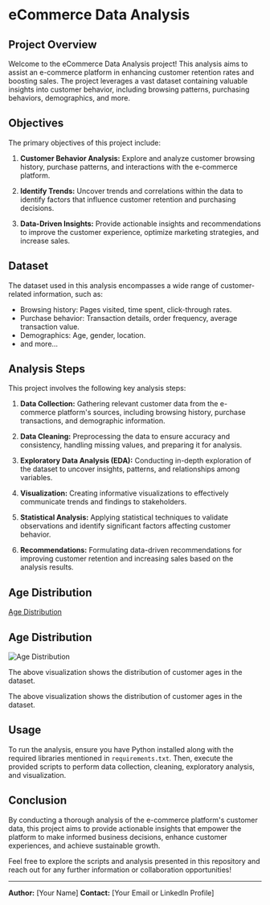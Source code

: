 # eCommerce Data Analysis

## Project Overview

Welcome to the eCommerce Data Analysis project! This analysis aims to assist an e-commerce platform in enhancing customer retention rates and boosting sales. The project leverages a vast dataset containing valuable insights into customer behavior, including browsing patterns, purchasing behaviors, demographics, and more.

## Objectives

The primary objectives of this project include:

1. **Customer Behavior Analysis:** Explore and analyze customer browsing history, purchase patterns, and interactions with the e-commerce platform.
   
2. **Identify Trends:** Uncover trends and correlations within the data to identify factors that influence customer retention and purchasing decisions.
   
3. **Data-Driven Insights:** Provide actionable insights and recommendations to improve the customer experience, optimize marketing strategies, and increase sales.

## Dataset

The dataset used in this analysis encompasses a wide range of customer-related information, such as:

- Browsing history: Pages visited, time spent, click-through rates.
- Purchase behavior: Transaction details, order frequency, average transaction value.
- Demographics: Age, gender, location.
- and more...

## Analysis Steps

This project involves the following key analysis steps:

1. **Data Collection:** Gathering relevant customer data from the e-commerce platform's sources, including browsing history, purchase transactions, and demographic information.

2. **Data Cleaning:** Preprocessing the data to ensure accuracy and consistency, handling missing values, and preparing it for analysis.

3. **Exploratory Data Analysis (EDA):** Conducting in-depth exploration of the dataset to uncover insights, patterns, and relationships among variables.

4. **Visualization:** Creating informative visualizations to effectively communicate trends and findings to stakeholders.

5. **Statistical Analysis:** Applying statistical techniques to validate observations and identify significant factors affecting customer behavior.

6. **Recommendations:** Formulating data-driven recommendations for improving customer retention and increasing sales based on the analysis results.

## Age Distribution

[Age Distribution](images/age_distribution.png)

## Age Distribution

![Age Distribution](images/age_distribution.png)

The above visualization shows the distribution of customer ages in the dataset.

The above visualization shows the distribution of customer ages in the dataset.

## Usage

To run the analysis, ensure you have Python installed along with the required libraries mentioned in `requirements.txt`. Then, execute the provided scripts to perform data collection, cleaning, exploratory analysis, and visualization.

## Conclusion

By conducting a thorough analysis of the e-commerce platform's customer data, this project aims to provide actionable insights that empower the platform to make informed business decisions, enhance customer experiences, and achieve sustainable growth.

Feel free to explore the scripts and analysis presented in this repository and reach out for any further information or collaboration opportunities!

---

**Author:** [Your Name]
**Contact:** [Your Email or LinkedIn Profile]
